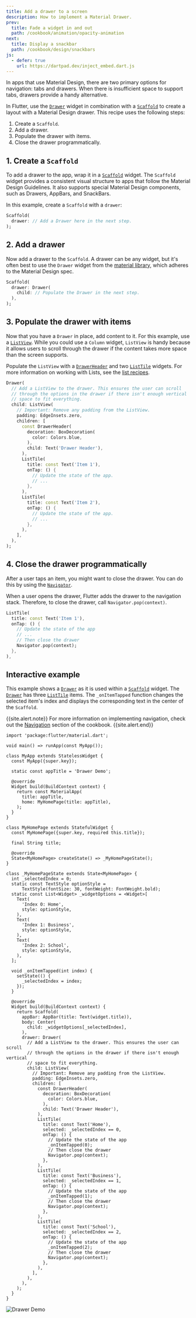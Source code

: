 ```yaml
---
title: Add a drawer to a screen
description: How to implement a Material Drawer.
prev:
  title: Fade a widget in and out
  path: /cookbook/animation/opacity-animation
next:
  title: Display a snackbar
  path: /cookbook/design/snackbars
js:
  - defer: true
    url: https://dartpad.dev/inject_embed.dart.js
---
```


<?code-excerpt path-base="cookbook/design/drawer"?>

In apps that use Material Design,
there are two primary options for navigation: tabs and drawers.
When there is insufficient space to support tabs,
drawers provide a handy alternative.

In Flutter, use the [`Drawer`][] widget in combination with a
[`Scaffold`][] to create a layout with a Material Design drawer.
This recipe uses the following steps:

  1. Create a `Scaffold`.
  2. Add a drawer.
  3. Populate the drawer with items.
  4. Close the drawer programmatically.

## 1. Create a `Scaffold`

To add a drawer to the app, wrap it in a [`Scaffold`][] widget.
The `Scaffold` widget provides a consistent visual structure to apps that
follow the Material Design Guidelines.
It also supports special Material Design
components, such as Drawers, AppBars, and SnackBars.

In this example, create a `Scaffold` with a `drawer`:

<?code-excerpt "lib/drawer.dart (DrawerStart)" replace="/null, //g"?>
```dart
Scaffold(
  drawer: // Add a Drawer here in the next step.
);
```

## 2. Add a drawer

Now add a drawer to the `Scaffold`. A drawer can be any widget,
but it's often best to use the `Drawer` widget from the
[material library][],
which adheres to the Material Design spec.

<?code-excerpt "lib/drawer.dart (DrawerEmpty)" replace="/null, //g"?>
```dart
Scaffold(
  drawer: Drawer(
    child: // Populate the Drawer in the next step.
  ),
);
```

## 3. Populate the drawer with items

Now that you have a `Drawer` in place, add content to it.
For this example, use a [`ListView`][].
While you could use a `Column` widget,
`ListView` is handy because it allows users to scroll
through the drawer if the
content takes more space than the screen supports.

Populate the `ListView` with a [`DrawerHeader`][]
and two [`ListTile`][] widgets.
For more information on working with Lists,
see the [list recipes][].

<?code-excerpt "lib/drawer.dart (DrawerListView)"?>
```dart
Drawer(
  // Add a ListView to the drawer. This ensures the user can scroll
  // through the options in the drawer if there isn't enough vertical
  // space to fit everything.
  child: ListView(
    // Important: Remove any padding from the ListView.
    padding: EdgeInsets.zero,
    children: [
      const DrawerHeader(
        decoration: BoxDecoration(
          color: Colors.blue,
        ),
        child: Text('Drawer Header'),
      ),
      ListTile(
        title: const Text('Item 1'),
        onTap: () {
          // Update the state of the app.
          // ...
        },
      ),
      ListTile(
        title: const Text('Item 2'),
        onTap: () {
          // Update the state of the app.
          // ...
        },
      ),
    ],
  ),
);
```

## 4. Close the drawer programmatically

After a user taps an item, you might want to close the drawer.
You can do this by using the [`Navigator`][].

When a user opens the drawer, Flutter adds the drawer to the navigation
stack. Therefore, to close the drawer, call `Navigator.pop(context)`.

<?code-excerpt "lib/drawer.dart (CloseDrawer)"?>
```dart
ListTile(
  title: const Text('Item 1'),
  onTap: () {
    // Update the state of the app
    // ...
    // Then close the drawer
    Navigator.pop(context);
  },
),
```

## Interactive example

This example shows a [`Drawer`][] as it is used within a [`Scaffold`][] widget.
The [`Drawer`][] has three [`ListTile`][] items.
The `_onItemTapped` function changes the selected item's index
and displays the corresponding text in the center of the `Scaffold`.

{{site.alert.note}}
  For more information on implementing navigation,
  check out the [Navigation][] section of the cookbook.
{{site.alert.end}}

<?code-excerpt "lib/main.dart"?>
```run-dartpad:theme-light:mode-flutter:run-true:width-100%:height-600px:split-60:ga_id-interactive_example
import 'package:flutter/material.dart';

void main() => runApp(const MyApp());

class MyApp extends StatelessWidget {
  const MyApp({super.key});

  static const appTitle = 'Drawer Demo';

  @override
  Widget build(BuildContext context) {
    return const MaterialApp(
      title: appTitle,
      home: MyHomePage(title: appTitle),
    );
  }
}

class MyHomePage extends StatefulWidget {
  const MyHomePage({super.key, required this.title});

  final String title;

  @override
  State<MyHomePage> createState() => _MyHomePageState();
}

class _MyHomePageState extends State<MyHomePage> {
  int _selectedIndex = 0;
  static const TextStyle optionStyle =
      TextStyle(fontSize: 30, fontWeight: FontWeight.bold);
  static const List<Widget> _widgetOptions = <Widget>[
    Text(
      'Index 0: Home',
      style: optionStyle,
    ),
    Text(
      'Index 1: Business',
      style: optionStyle,
    ),
    Text(
      'Index 2: School',
      style: optionStyle,
    ),
  ];

  void _onItemTapped(int index) {
    setState(() {
      _selectedIndex = index;
    });
  }

  @override
  Widget build(BuildContext context) {
    return Scaffold(
      appBar: AppBar(title: Text(widget.title)),
      body: Center(
        child: _widgetOptions[_selectedIndex],
      ),
      drawer: Drawer(
        // Add a ListView to the drawer. This ensures the user can scroll
        // through the options in the drawer if there isn't enough vertical
        // space to fit everything.
        child: ListView(
          // Important: Remove any padding from the ListView.
          padding: EdgeInsets.zero,
          children: [
            const DrawerHeader(
              decoration: BoxDecoration(
                color: Colors.blue,
              ),
              child: Text('Drawer Header'),
            ),
            ListTile(
              title: const Text('Home'),
              selected: _selectedIndex == 0,
              onTap: () {
                // Update the state of the app
                _onItemTapped(0);
                // Then close the drawer
                Navigator.pop(context);
              },
            ),
            ListTile(
              title: const Text('Business'),
              selected: _selectedIndex == 1,
              onTap: () {
                // Update the state of the app
                _onItemTapped(1);
                // Then close the drawer
                Navigator.pop(context);
              },
            ),
            ListTile(
              title: const Text('School'),
              selected: _selectedIndex == 2,
              onTap: () {
                // Update the state of the app
                _onItemTapped(2);
                // Then close the drawer
                Navigator.pop(context);
              },
            ),
          ],
        ),
      ),
    );
  }
}
```

<noscript>
  <img src="/assets/images/docs/cookbook/drawer.png" alt="Drawer Demo" class="site-mobile-screenshot" />
</noscript>


[`Drawer`]: {{site.api}}/flutter/material/Drawer-class.html
[`DrawerHeader`]: {{site.api}}/flutter/material/DrawerHeader-class.html
[list recipes]: {{site.url}}/cookbook#lists
[`ListTile`]: {{site.api}}/flutter/material/ListTile-class.html
[`ListView`]: {{site.api}}/flutter/widgets/ListView-class.html
[material library]: {{site.api}}/flutter/material/material-library.html
[`Navigator`]: {{site.api}}/flutter/widgets/Navigator-class.html
[`Scaffold`]: {{site.api}}/flutter/material/Scaffold-class.html
[Navigation]: {{site.url}}/cookbook#navigation
